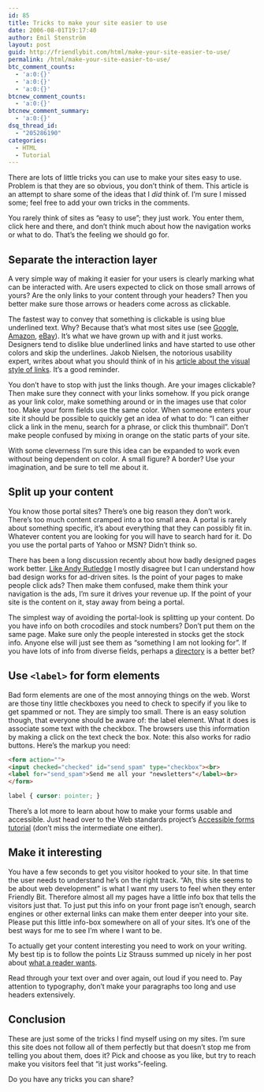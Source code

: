 ```yaml
---
id: 85
title: Tricks to make your site easier to use
date: 2006-08-01T19:17:40
author: Emil Stenström
layout: post
guid: http://friendlybit.com/html/make-your-site-easier-to-use/
permalink: /html/make-your-site-easier-to-use/
btc_comment_counts:
  - 'a:0:{}'
  - 'a:0:{}'
  - 'a:0:{}'
btcnew_comment_counts:
  - 'a:0:{}'
btcnew_comment_summary:
  - 'a:0:{}'
dsq_thread_id:
  - "205286190"
categories:
  - HTML
  - Tutorial
---
```

There are lots of little tricks you can use to make your sites easy to use. Problem is that they are so obvious, you don’t think of them. This article is an attempt to share some of the ideas that I _did_ think of. I&#8217;m sure I missed some; feel free to add your own tricks in the comments.

You rarely think of sites as &#8220;easy to use&#8221;; they just work. You enter them, click here and there, and don&#8217;t think much about how the navigation works or what to do. That&#8217;s the feeling we should go for.

## Separate the interaction layer

A very simple way of making it easier for your users is clearly marking what can be interacted with. Are users expected to click on those small arrows of yours? Are the only links to your content through your headers? Then you better make sure those arrows or headers come across as clickable.

The fastest way to convey that something is clickable is using blue underlined text. Why? Because that&#8217;s what most sites use (see [Google](http://www.google.com), [Amazon](http://www.amazon.com), [eBay](http://www.ebay.com)). It&#8217;s what we have grown up with and it just works. Designers tend to dislike blue underlined links and have started to use other colors and skip the underlines. Jakob Nielsen, the notorious usability expert, writes about what you should think of in his [article about the visual style of links](http://www.useit.com/alertbox/20040510.html). It&#8217;s a good reminder.

You don&#8217;t have to stop with just the links though. Are your images clickable? Then make sure they connect with your links somehow. If you pick orange as your link color, make something around or in the images use that color too. Make your form fields use the same color. When someone enters your site it should be possible to quickly get an idea of what to do: &#8220;I can either click a link in the menu, search for a phrase, or click this thumbnail&#8221;. Don&#8217;t make people confused by mixing in orange on the static parts of your site.

With some cleverness I&#8217;m sure this idea can be expanded to work even without being dependent on color. A small figure? A border? Use your imagination, and be sure to tell me about it.

## Split up your content

You know those portal sites? There&#8217;s one big reason they don&#8217;t work. There&#8217;s too much content cramped into a too small area. A portal is rarely about something specific, it&#8217;s about everything that they can possibly fit in. Whatever content you are looking for you will have to search hard for it. Do you use the portal parts of Yahoo or MSN? Didn&#8217;t think so.

There has been a long discussion recently about how badly designed pages work better. [Like Andy Rutledge](http://www.andyrutledge.com/bad-design.php "Bad design harms business, it does not help it") I mostly disagree but I can understand how bad design works for ad-driven sites. Is the point of your pages to make people click ads? Then make them confused, make them think your navigation is the ads, I&#8217;m sure it drives your revenue up. If the point of your site is the content on it, stay away from being a portal.

The simplest way of avoiding the portal-look is splitting up your content. Do you have info on both crocodiles and stock numbers? Don&#8217;t put them on the same page. Make sure only the people interested in stocks get the stock info. Anyone else will just see them as &#8220;something I am not looking for&#8221;. If you have lots of info from diverse fields, perhaps a <a href="http://dmoz.org/" rel="nofollow">directory</a> is a better bet?

## Use `<label>` for form elements

Bad form elements are one of the most annoying things on the web. Worst are those tiny little checkboxes you need to check to specify if you like to get spammed or not. They are simply too small. There is an easy solution though, that everyone should be aware of: the label element. What it does is associate some text with the checkbox. The browsers use this information by making a click on the text check the box. Note: this also works for radio buttons. Here&#8217;s the markup you need:

```html
<form action="">
<input checked="checked" id="send_spam" type="checkbox"><br>
<label for="send_spam">Send me all your "newsletters"</label><br>
</form>
```

```css
label { cursor: pointer; }
```

There&#8217;s a lot more to learn about how to make your forms usable and accessible. Just head over to the Web standards project&#8217;s [Accessible forms tutorial](http://www.webstandards.org/learn/tutorials/accessible-forms/beginner/) (don&#8217;t miss the intermediate one either).

## Make it interesting

You have a few seconds to get you visitor hooked to your site. In that time the user needs to understand he&#8217;s on the right track. &#8220;Ah, this site seems to be about web development&#8221; is what I want my users to feel when they enter Friendly Bit. Therefore almost all my pages have a little info box that tells the visitors just that. To just put this info on your front page isn&#8217;t enough, search engines or other external links can make them enter deeper into your site. Please put this little info-box somewhere on all of your sites. It&#8217;s one of the best ways for me to see I&#8217;m where I want to be.

To actually get your content interesting you need to work on your writing. My best tip is to follow the points Liz Strauss summed up nicely in her post about [what a reader wants](http://www.successful-blog.com/1/9-1-things-every-reader-wants-from-a-writer/).

Read through your text over and over again, out loud if you need to. Pay attention to typography, don&#8217;t make your paragraphs too long and use headers extensively.

## Conclusion

These are just some of the tricks I find myself using on my sites. I&#8217;m sure this site does not follow all of them perfectly but that doesn&#8217;t stop me from telling you about them, does it? Pick and choose as you like, but try to reach make you visitors feel that &#8220;it just works&#8221;-feeling.

Do you have any tricks you can share?
